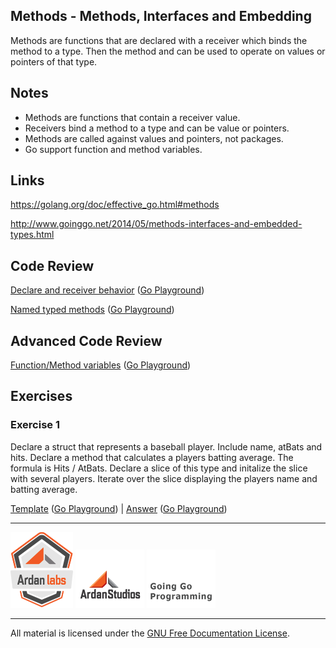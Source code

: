 ## Methods - Methods, Interfaces and Embedding

Methods are functions that are declared with a receiver which binds the method to a type. Then the method and can be used to operate on values or pointers of that type.

## Notes

* Methods are functions that contain a receiver value.
* Receivers bind a method to a type and can be value or pointers.
* Methods are called against values and pointers, not packages.
* Go support function and method variables.

## Links

https://golang.org/doc/effective_go.html#methods

http://www.goinggo.net/2014/05/methods-interfaces-and-embedded-types.html

## Code Review

[Declare and receiver behavior](example1/example1.go) ([Go Playground](http://play.golang.org/p/Sw39qR_Mwd))

[Named typed methods](example2/example2.go) ([Go Playground](http://play.golang.org/p/EMY2xb1csT))

## Advanced Code Review

[Function/Method variables](advanced/example1/example1.go) ([Go Playground](http://play.golang.org/p/MNI1jR8Ets))

## Exercises

### Exercise 1

Declare a struct that represents a baseball player. Include name, atBats and hits. Declare a method that calculates a players batting average. The formula is Hits / AtBats. Declare a slice of this type and initalize the slice with several players. Iterate over the slice displaying the players name and batting average.

[Template](exercises/template1/template1.go) ([Go Playground](http://play.golang.org/p/Rj0QfwVPhX)) | 
[Answer](exercises/exercise1/exercise1.go) ([Go Playground](http://play.golang.org/p/EZrIvPzfjh))

___
[![Ardan Labs](../../00-slides/images/ggt_logo.png)](http://www.ardanlabs.com)
[![Ardan Studios](../../00-slides/images/ardan_logo.png)](http://www.ardanstudios.com)
[![GoingGo Blog](../../00-slides/images/ggb_logo.png)](http://www.goinggo.net)
___
All material is licensed under the [GNU Free Documentation License](https://github.com/ArdanStudios/gotraining/blob/master/LICENSE).
